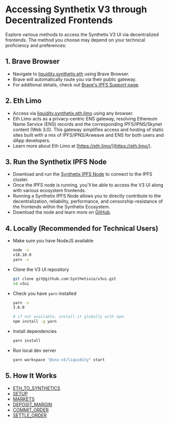 # Accessing Synthetix V3 through Decentralized Frontends

Explore various methods to access the Synthetix V3 UI via decentralized frontends. The method you choose may depend on
your technical proficiency and preferences:

## 1. Brave Browser

- Navigate to [liquidity.synthetix.eth](http://liquidity.synthetix.eth/) using Brave Browser.
- Brave will automatically route you via their public gateway.
- For additional details, check out [Brave's IPFS Support page](https://brave.com/ipfs-support/).

## 2. Eth Limo

- Access via [liquidity.synthetix.eth.limo](https://liquidity.synthetix.eth.limo/) using any browser.
- Eth Limo acts as a privacy-centric ENS gateway, resolving Ethereum Name Service (ENS) records and the corresponding IPFS/IPNS/Skynet content (Web 3.0). This gateway simplifies access and hosting of static sites built with a mix of IPFS/IPNS/Arweave and ENS for both users and dApp developers.
- Learn more about Eth Limo at [https://eth.limo/](https://eth.limo/).

## 3. Run the Synthetix IPFS Node

- Download and run the [Synthetix IPFS Node](https://github.com/Synthetixio/synthetix-node?ref=blog.synthetix.io) to
  connect to the IPFS cluster.
- Once the IPFS node is running, you'll be able to access the V3 UI along with various ecosystem frontends.
- Running a Synthetix IPFS Node allows you to directly contribute to the decentralization, reliability, performance, and
  censorship-resistance of the frontends within the Synthetix Ecosystem.
- Download the node and learn more on [GitHub](https://github.com/Synthetixio/synthetix-node?ref=blog.synthetix.io).

## 4. Locally (Recommended for Technical Users)

- Make sure you have NodeJS available

  ```sh
  node -v
  v18.18.0
  yarn -v
  ```

- Clone the V3 UI repository

  ```sh
  git clone git@github.com:Synthetixio/v3ui.git
  cd v3ui
  ```

- Check you have `yarn` installed

  ```sh
  yarn -v
  3.6.0

  # if not available, install it globally with npm:
  npm install -g yarn
  ```

- Install dependencies

  ```sh
  yarn install
  ```

- Run local dev server
  ```sh
  yarn workspace "@snx-v3/liquidity" start
  ```

## 5. How It Works

- [ETH_TO_SYNTHETICS](./ETH_TO_SYNTHETICS)
- [SETUP](./SETUP)
- [MARKETS](./MARKETS.md)
- [DEPOSIT_MARGIN](./DEPOSIT_MARGIN.md)
- [COMMIT_ORDER](./COMMIT_ORDER.md)
- [SETTLE_ORDER](./SETTLE_ORDER.md)
